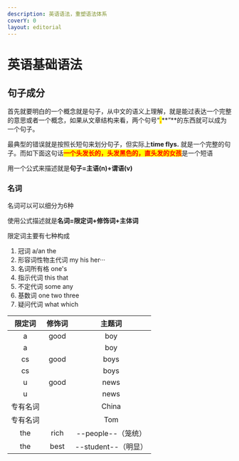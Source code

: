```yaml
---
description: 英语语法，重塑语法体系
coverY: 0
layout: editorial
---
```


# 英语基础语法

## 句子成分

首先就要明白的一个概念就是句子，从中文的语义上理解，就是能过表达一个完整的意思或者一个概念，如果从文章结构来看，两个句号“<mark style="color:red;">**.**</mark>**”**的东西就可以成为一个句子。

最典型的错误就是按照长短句来划分句子，但实际上**time flys.** 就是一个完整的句子。而如下面这句话<mark style="color:red;">**一个头发长的，头发黑色的，直头发的女孩**</mark>是一个短语

用一个公式来描述就是**句子=主语(n)+谓语(v)**

### 名词

名词可以可以细分为6种

使用公式描述就是**名词=限定词+修饰词+主体词**

限定词主要有七种构成

1. 冠词  a/an the
2. 形容词性物主代词 my his her···
3. 名词所有格  one's
4. 指示代词  this that
5. 不定代词 some any&#x20;
6. 基数词 one two three
7. 疑问代词 what which

|  限定词 |  修饰词  |       主题词       |
| :--: | :---: | :-------------: |
|   a  | good  |       boy       |
|   a  |       |       boy       |
|  cs  |  good |       boys      |
|  cs  |       |       boys      |
|   u  |  good |       news      |
|   u  |       |       news      |
| 专有名词 |       |      China      |
| 专有名词 |       |       Tom       |
|  the |  rich |  --people--（笼统） |
|  the |  best | --student--（明显） |

